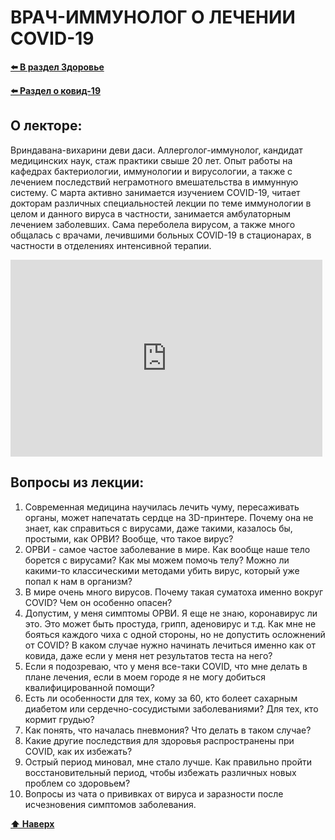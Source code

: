 # ВРАЧ-ИММУНОЛОГ О ЛЕЧЕНИИ COVID-19

**[⬅️ В раздел Здоровье](../../../HOME.md#здоровье)**

**[⬅️ Раздел о ковид-19](./covid-19.md)**

## О лекторе:

Вриндавана-вихарини деви даси. Аллерголог-иммунолог, кандидат медицинских наук, стаж практики свыше 20 лет. Опыт работы на кафедрах бактериологии, иммунологии и вирусологии, а также с лечением последствий неграмотного вмешательства в иммунную систему. С марта активно занимается изучением COVID-19, читает докторам различных специальностей лекции по теме иммунологии в целом и данного вируса в частности, занимается амбулаторным лечением заболевших. Сама переболела вирусом, а также много общалась с врачами, лечившими больных COVID-19 в стационарах, в частности в отделениях интенсивной терапии.

<iframe src="https://vk.com/video_ext.php?oid=-150335999&id=456239408&hash=47cad1cc7cb3896c&hd=2" style="max-width: 99%" width="560" height="315" allow="autoplay; encrypted-media; fullscreen; picture-in-picture;" frameborder="0" allowfullscreen></iframe>

## Вопросы из лекции:

1. Современная медицина научилась лечить чуму, пересаживать органы, может напечатать сердце на 3D-принтере. Почему она не знает, как справиться с вирусами, даже такими, казалось бы, простыми, как ОРВИ? Вообще, что такое вирус?
2. ОРВИ - самое частое заболевание в мире. Как вообще наше тело борется с вирусами? Как мы можем помочь телу? Можно ли какими-то классическими методами убить вирус, который уже попал к нам в организм?
3. В мире очень много вирусов. Почему такая суматоха именно вокруг COVID? Чем он особенно опасен?
4. Допустим, у меня симптомы ОРВИ. Я еще не знаю, коронавирус ли это. Это может быть простуда, грипп, аденовирус и т.д. Как мне не бояться каждого чиха с одной стороны, но не допустить осложнений от COVID? В каком случае нужно начинать лечиться именно как от ковида, даже если у меня нет результатов теста на него?
5. Если я подозреваю, что у меня все-таки COVID, что мне делать в плане лечения, если в моем городе я не могу добиться квалифицированной помощи?
6. Есть ли особенности для тех, кому за 60, кто болеет сахарным диабетом или сердечно-сосудистыми заболеваниями? Для тех, кто кормит грудью?
7. Как понять, что началась пневмония? Что делать в таком случае?
8. Какие другие последствия для здоровья распространены при COVID, как их избежать?
9. Острый период миновал, мне стало лучше. Как правильно пройти восстановительный период, чтобы избежать различных новых проблем со здоровьем?
10. Вопросы из чата о прививках от вируса и заразности после исчезновения симптомов заболевания.

**[⬆ Наверх](#врач-иммунолог-о-лечении-covid-19)**
